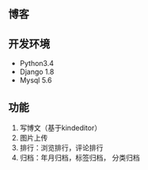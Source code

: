 ## 博客

## 开发环境
- Python3.4
- Django 1.8
- Mysql 5.6

## 功能
1. 写博文（基于kindeditor）
2. 图片上传
3. 排行：浏览排行，评论排行
4. 归档：年月归档，标签归档， 分类归档

